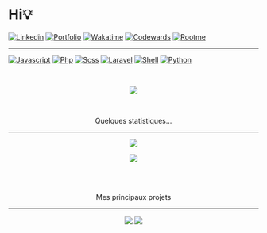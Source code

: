 # Hi💡

[![Linkedin](https://img.shields.io/badge/linkedin-0077B5?style=for-the-badge&color=0a66c2)](https://www.linkedin.com/in/alexishenry-strasbourg/)
[![Portfolio](https://img.shields.io/badge/portfolio-0077B5?style=for-the-badge&color=F2F2F2)](http://alexishenry.eu/)
[![Wakatime](https://img.shields.io/badge/wakatime-0077B5?style=for-the-badge&color=337ab7)](https://wakatime.com/@AlxisHenry)
[![Codewards](https://img.shields.io/badge/codewars-0077B5?style=for-the-badge&color=bb432c)](https://www.codewars.com/users/AlxisHenry)
[![Rootme](https://img.shields.io/badge/root_me-0077B5?style=for-the-badge&color=191c22)](https://www.root-me.org/MANAALEXIS?lang=fr#170128326f78a2de456415a97b854e29)

---

[![Javascript](https://img.shields.io/badge/javascript%20-%23323330.svg?&style=for-the-badge&logo=javascript&logoColor=000&color=F7DF1E)]()
[![Php](https://img.shields.io/badge/php%20-%23323330.svg?&style=for-the-badge&logo=php&logoColor=8b9ed6)]()
[![Scss](https://img.shields.io/badge/scss%20-hotpink.svg?&style=for-the-badge&logo=SASS&logoColor=white&color=c76494)]()
[![Laravel](https://img.shields.io/badge/laravel%20-hotpink.svg?&style=for-the-badge&logo=laravel&logoColor=white&color=FF2D20)]()
[![Shell](https://img.shields.io/badge/bash%20-hotpink.svg?&style=for-the-badge&logo=gnu-bash&logoColor=000&color=F2F2F2)]()
[![Python](https://img.shields.io/badge/python%20-hotpink.svg?&style=for-the-badge&logo=python&color=F2F2F2)]()

<br>
<p align="center">
<a href="https://wakatime.com/@b7db3515-75b7-455d-937b-6cf28353dd3f">
  <img align="center" src="https://wakatime.com/badge/user/b7db3515-75b7-455d-937b-6cf28353dd3f.svg"/>
</a>
</p>

<br>
<p align="center">
  Quelques statistiques...
</p>
<hr>
<p align="center">
<a href="https://github.com/AlxisHenry">
  <img align="center" src="https://github-readme-stats.vercel.app/api?username=AlxisHenry&show_icons=true&theme=tokyonight" />
</a>
</p>
<p align="center">
<a href="https://github.com/AlxisHenry">
  <img align="center" src="https://github-readme-stats.vercel.app/api/top-langs/?username=AlxisHenry&layout=compact&theme=tokyonight" />
</a>
</p>

<br>
<br>
<p align="center">
  Mes principaux projets
</p>
<hr>

<p align="center">
<a href="https://github.com/AlxisHenry/CCI-2021-PORTFOLIO">
  <img align="center" src="https://github-readme-stats.vercel.app/api/pin/?username=AlxisHenry&repo=CCI-2021-PORTFOLIO&show_owner=true&theme=tokyonight" />
</a>

<a href="https://github.com/AlxisHenry/Learn-CSS-Schlegel">
  <img align="center" src="https://github-readme-stats.vercel.app/api/pin/?username=AlxisHenry&repo=Learn-CSS-Schlegel&show_owner=true&theme=tokyonight" />
</a>
</p>
